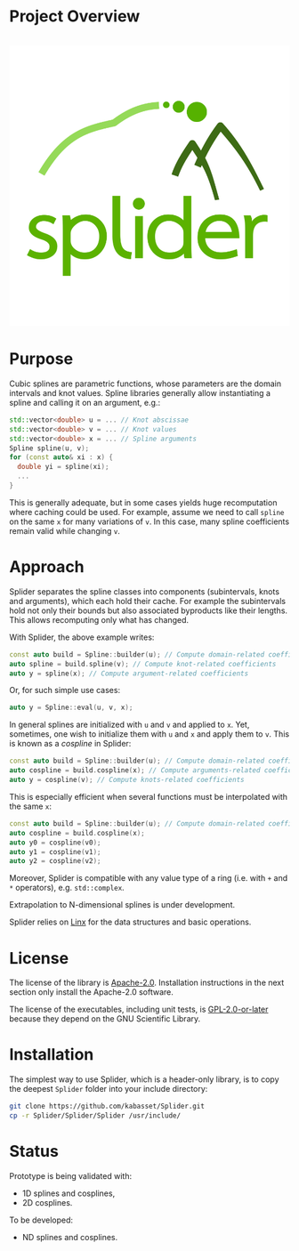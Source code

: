 # Project Overview

<br/>![Splider logo](doc/diagrams/logo_square.svg)

# Purpose

Cubic splines are parametric functions, whose parameters are the domain intervals and knot values.
Spline libraries generally allow instantiating a spline and calling it on an argument, e.g.:

```cpp
std::vector<double> u = ... // Knot abscissae
std::vector<double> v = ... // Knot values
std::vector<double> x = ... // Spline arguments
Spline spline(u, v);
for (const auto& xi : x) {
  double yi = spline(xi);
  ...
}
```

This is generally adequate, but in some cases yields huge recomputation where caching could be used.
For example, assume we need to call `spline` on the same `x` for many variations of `v`.
In this case, many spline coefficients remain valid while changing `v`.

# Approach

Splider separates the spline classes into components (subintervals, knots and arguments), which each hold their cache.
For example the subintervals hold not only their bounds but also associated byproducts like their lengths.
This allows recomputing only what has changed.

With Splider, the above example writes:

```cpp
const auto build = Spline::builder(u); // Compute domain-related coefficients
auto spline = build.spline(v); // Compute knot-related coefficients
auto y = spline(x); // Compute argument-related coefficients
```

Or, for such simple use cases:

```cpp
auto y = Spline::eval(u, v, x);
```

In general splines are initialized with `u` and `v` and applied to `x`.
Yet, sometimes, one wish to initialize them with `u` and `x` and apply them to `v`.
This is known as a _cospline_ in Splider:

```cpp
const auto build = Spline::builder(u); // Compute domain-related coefficients
auto cospline = build.cospline(x); // Compute arguments-related coefficients
auto y = cospline(v); // Compute knots-related coefficients
```

This is especially efficient when several functions must be interpolated with the same `x`:

```cpp
const auto build = Spline::builder(u); // Compute domain-related coefficients
auto cospline = build.cospline(x);
auto y0 = cospline(v0);
auto y1 = cospline(v1);
auto y2 = cospline(v2);
```

Moreover, Splider is compatible with any value type of a ring (i.e. with `+` and `*` operators), e.g. `std::complex`.

Extrapolation to N-dimensional splines is under development.

Splider relies on [Linx](https://github.com/kabasset/Linx) for the data structures and basic operations.

# License

The license of the library is [Apache-2.0](LICENSE.txt).
Installation instructions in the next section only install the Apache-2.0 software.

The license of the executables, including unit tests, is [GPL-2.0-or-later](https://spdx.org/licenses/GPL-2.0-or-later.html)
because they depend on the GNU Scientific Library.

# Installation

The simplest way to use Splider, which is a header-only library, is to copy the deepest `Splider` folder into your include directory:

```sh
git clone https://github.com/kabasset/Splider.git
cp -r Splider/Splider/Splider /usr/include/
```

# Status

Prototype is being validated with:

* 1D splines and cosplines,
* 2D cosplines.

To be developed:

* ND splines and cosplines.
